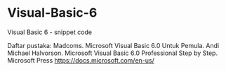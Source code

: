 Visual-Basic-6
==============

Visual Basic 6 - snippet code

Daftar pustaka:
Madcoms. Microsoft Visual Basic 6.0 Untuk Pemula. Andi
Michael Halvorson. Microsoft Visual Basic 6.0 Professional Step by Step. Microsoft Press
https://docs.microsoft.com/en-us/

